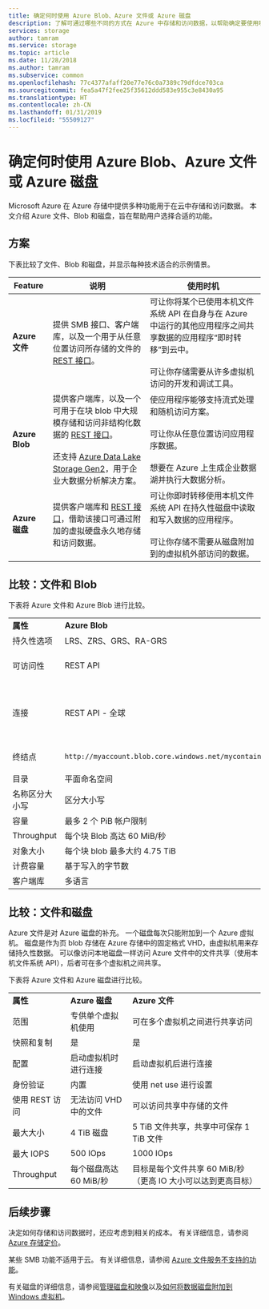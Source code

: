 ```yaml
---
title: 确定何时使用 Azure Blob、Azure 文件或 Azure 磁盘
description: 了解可通过哪些不同的方式在 Azure 中存储和访问数据，以帮助确定要使用哪种技术。
services: storage
author: tamram
ms.service: storage
ms.topic: article
ms.date: 11/28/2018
ms.author: tamram
ms.subservice: common
ms.openlocfilehash: 77c4377afaff20e77e76c0a7389c79dfdce703ca
ms.sourcegitcommit: fea5a47f2fee25f35612ddd583e955c3e8430a95
ms.translationtype: HT
ms.contentlocale: zh-CN
ms.lasthandoff: 01/31/2019
ms.locfileid: "55509127"
---
```

# <a name="deciding-when-to-use-azure-blobs-azure-files-or-azure-disks"></a>确定何时使用 Azure Blob、Azure 文件或 Azure 磁盘
Microsoft Azure 在 Azure 存储中提供多种功能用于在云中存储和访问数据。 本文介绍 Azure 文件、Blob 和磁盘，旨在帮助用户选择合适的功能。

## <a name="scenarios"></a>方案
下表比较了文件、Blob 和磁盘，并显示每种技术适合的示例情景。

| Feature | 说明 | 使用时机 |
|--------------|-------------|-------------|
| **Azure 文件** | 提供 SMB 接口、客户端库，以及一个用于从任意位置访问所存储的文件的 [REST 接口](/rest/api/storageservices/file-service-rest-api)。 | 可让你将某个已使用本机文件系统 API 在自身与在 Azure 中运行的其他应用程序之间共享数据的应用程序“即时转移”到云中。<br/><br/>可让你存储需要从许多虚拟机访问的开发和调试工具。 |
| **Azure Blob** | 提供客户端库，以及一个可用于在块 blob 中大规模存储和访问非结构化数据的 [REST 接口](/rest/api/storageservices/blob-service-rest-api)。<br/><br/>还支持 [Azure Data Lake Storage Gen2](../blobs/data-lake-storage-introduction.md)，用于企业大数据分析解决方案。 | 使应用程序能够支持流式处理和随机访问方案。<br/><br/>可让你从任意位置访问应用程序数据。<br/><br/>想要在 Azure 上生成企业数据湖并执行大数据分析。 |
| **Azure 磁盘** | 提供客户端库和 [REST 接口](/rest/api/compute/manageddisks/disks/disks-rest-api)，借助该接口可通过附加的虚拟硬盘永久地存储和访问数据。 | 可让你即时转移使用本机文件系统 API 在持久性磁盘中读取和写入数据的应用程序。<br/><br/>可让你存储不需要从磁盘附加到的虚拟机外部访问的数据。 |

## <a name="comparison-files-and-blobs"></a>比较：文件和 Blob
下表将 Azure 文件和 Azure Blob 进行比较。  
  
||||  
|-|-|-|  
|**属性**|**Azure Blob**|**Azure 文件**|  
|持久性选项|LRS、ZRS、GRS、RA-GRS|LRS、ZRS、GRS|  
|可访问性|REST API|REST API<br /><br /> SMB 2.1 和 SMB 3.0（标准文件系统 API）|  
|连接|REST API - 全球|REST API - 全球<br /><br /> SMB 2.1 - 区域内部<br /><br /> SMB 3.0 - 全球|  
|终结点|`http://myaccount.blob.core.windows.net/mycontainer/myblob`|`\\myaccount.file.core.windows.net\myshare\myfile.txt`<br /><br /> `http://myaccount.file.core.windows.net/myshare/myfile.txt`|  
|目录|平面命名空间|真正目录对象|  
|名称区分大小写|区分大小写|不区分大小写，但保留大小写|  
|容量|最多 2 个 PiB 帐户限制 |5 TiB 文件共享|  
|Throughput|每个块 Blob 高达 60 MiB/秒|每个共享高达 60 MiB/秒|  
|对象大小|每个块 blob 最多大约 4.75 TiB|每个文件最多为 1 TiB|  
|计费容量|基于写入的字节数|基于文件大小|  
|客户端库|多语言|多语言|  
  
## <a name="comparison-files-and-disks"></a>比较：文件和磁盘
Azure 文件是对 Azure 磁盘的补充。 一个磁盘每次只能附加到一个 Azure 虚拟机。 磁盘是作为页 blob 存储在 Azure 存储中的固定格式 VHD，由虚拟机用来存储持久性数据。 可以像访问本地磁盘一样访问 Azure 文件中的文件共享（使用本机文件系统 API），后者可在多个虚拟机之间共享。  
 
下表将 Azure 文件和 Azure 磁盘进行比较。  
 
||||  
|-|-|-|  
|**属性**|**Azure 磁盘**|**Azure 文件**|  
|范围|专供单个虚拟机使用|可在多个虚拟机之间进行共享访问|  
|快照和复制|是|是|  
|配置|启动虚拟机时进行连接|启动虚拟机后进行连接|  
|身份验证|内置|使用 net use 进行设置|  
|使用 REST 访问|无法访问 VHD 中的文件|可以访问共享中存储的文件|  
|最大大小|4 TiB 磁盘|5 TiB 文件共享，共享中可保存 1 TiB 文件|  
|最大 IOPS|500 IOps|1000 IOps|  
|Throughput|每个磁盘高达 60 MiB/秒|目标是每个文件共享 60 MiB/秒（更高 IO 大小可以达到更高目标）|  

## <a name="next-steps"></a>后续步骤
决定如何存储和访问数据时，还应考虑到相关的成本。 有关详细信息，请参阅 [Azure 存储定价](https://azure.microsoft.com/pricing/details/storage/)。
  
某些 SMB 功能不适用于云。 有关详细信息，请参阅 [Azure 文件服务不支持的功能](/rest/api/storageservices/features-not-supported-by-the-azure-file-service)。
  
有关磁盘的详细信息，请参阅[管理磁盘和映像](../../virtual-machines/windows/about-disks-and-vhds.md)以及[如何将数据磁盘附加到 Windows 虚拟机](../../virtual-machines/windows/attach-managed-disk-portal.md)。